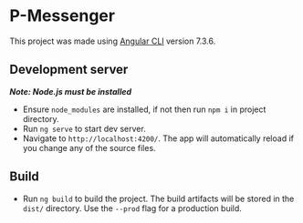 # P-Messenger

This project was made using [Angular CLI](https://github.com/angular/angular-cli) version 7.3.6.

## Development server
***Note: Node.js must be installed***
- Ensure `node_modules` are installed, if not then run `npm i` in project directory.
- Run `ng serve` to start dev server.
- Navigate to `http://localhost:4200/`. The app will automatically reload if you change any of the source files.

## Build

- Run `ng build` to build the project. The build artifacts will be stored in the `dist/` directory. Use the `--prod` flag for a production build.